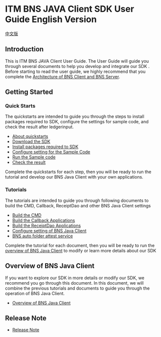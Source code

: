 # ITM BNS JAVA Client SDK User Guide English Version

[中文版](README_ZH.md)

## Introduction

This is ITM BNS JAVA Client User Guide. The User Guide will guide you through several documents to help you develop and integrate our SDK . Before starting to read the user guide, we highly recommend that you complete the [Architecture of BNS Client and BNS Server](https://github.com/itrustmachines/itm-spo-sdk-doc).

## Getting Started

### Quick Starts

The quickstarts are intended to guide you through the steps to install packages required to SDK, configure the settings for sample code, and check the result after ledgerinput.

- [About quickstarts](itm-bns-sample/doc/quick_start_en.md)
- [Download the SDK](itm-bns-sample/doc/quick_start_en.md#1-download-the-sdk)
- [Install packages required to SDK](itm-bns-sample/doc/quick_start_en.md#2-install-packages-required-to-sdk)
- [Configure setting for the Sample Code](itm-bns-sample/doc/quick_start_en.md#3-configure-the-settings-for-sample-code)
- [Run the Sample code](itm-bns-sample/doc/quick_start_en.md#4-run-the-sample-code)
- [Check the result](itm-bns-sample/doc/quick_start_en.md#5-check-the-result)

Complete the quickstarts for each step, then you will be ready to run the tutorial and develop our BNS Java Client with your own applications.

### Tutorials

The tutorials are intended to guide you through following documents to build the CMD, Callback, ReceiptDao and other BNS Java Client settings

- [Build the CMD](itm-bns-sample/doc/cmd_en.md)
- [Build the Callback Applications](itm-bns-sample/doc/callback_en.md)
- [Build the ReceiptDao Applications](itm-bns-sample/doc/receiptDao_en.md)
- [Configure setting of BNS Java Client](itm-bns-sample/doc/other_setting_en.md)
- [BNS auto folder attest service](bns-auto-folder-attest/doc/bns-auto-folder-attest_en.md)

Complete the tutorial for each document, then you will be ready to run the [overview of BNS Java Client](itm-bns-sample/doc/summary_en.md) to modify or learn more details about our SDK

## Overview of BNS Java Client

If you want to explore our SDK in more details or modify our SDK, we recommend you go through this document. In this document, we will combine the previous tutorials and documents to guide you through the operation of BNS Java Client.

- [Overview of BNS Java Client](itm-bns-sample/doc/summary_en.md)

## Release Note
- [Release Note](itm-bns-sample/doc/release_note.md)